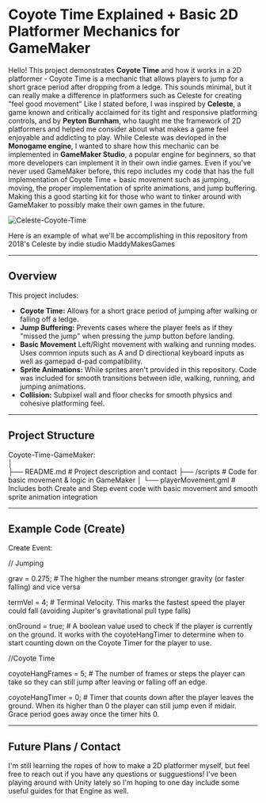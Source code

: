 # Coyote Time Explained + Basic 2D Platformer Mechanics for GameMaker 

Hello! This project demonstrates **Coyote Time** and how it works in a 2D platformer - Coyote Time is a mechanic that allows players to jump for a short grace period after dropping from a ledge. This sounds minimal, but it can really make a difference in platformers such as Celeste for creating "feel good movement"
Like I stated before, I was inspired by **Celeste**, a game known and critically acclaimed for its tight and responsive platforming controls, and by **Peyton Burnham**, who taught me the framework of 2D platformers and helped me consider about what makes a game feel enjoyable and addicting to play.
While Celeste was devloped in the **Monogame engine**, I wanted to share how this mechanic can be implemented in **GameMaker Studio**, a popular engine for beginners, so that more developers can implement it in their own indie games.
Even if you've never used GameMaker before, this repo includes my code that has the full implementation of Coyote Time + basic movement such as jumping, moving, the proper implementation of sprite animations, and jump buffering. Making this a good starting kit for those who want to tinker around with GameMaker to possibly make their own games in the future.

![Celeste-Coyote-Time](https://github.com/user-attachments/assets/8ddb1097-0a8a-4655-b190-61c8e8f17791)

Here is an example of what we'll be accomplishing in this repository from 2018's Celeste by indie studio MaddyMakesGames

---

## Overview

This project includes: 
- **Coyote Time:** Allows for a short grace period of jumping after walking or falling off a ledge.
- **Jump Buffering:** Prevents cases where the player feels as if they "missed the jump" when pressing the jump button before landing.
- **Basic Movement** Left/Right movement with walking and running modes. Uses common inputs such as A and D directional keyboard inputs as well as gamepad d-pad compatibility.
- **Sprite Animations:** While sprites aren't provided in this repository. Code was included for smooth transitions between idle, walking, running, and jumping animations.
- **Collision:** Subpixel wall and floor checks for smooth physics and cohesive platforming feel.

---

## Project Structure

 Coyote-Time-GameMaker:  
│  
├── README.md                     # Project description and contact
├── /scripts                      # Code for basic movement & logic in GameMaker 
│   └── playerMovement.gml        # Includes both Create and Step event code with basic movement and smooth sprite animation integration

---

## Example Code (Create) 

Create Event: 

// Jumping

grav = 0.275;                     # The higher the number means stronger gravity (or faster falling) and vice versa

termVel = 4;                      # Terminal Velocity. This marks the fastest speed the player could fall (avoiding Jupiter's gravitational pull type falls)

onGround = true;                  # A boolean value used to check if the player is currently on the ground. It works with the coyoteHangTimer to determine when to start counting down on the Coyote Timer for the player to use.


//Coyote Time

coyoteHangFrames = 5;             # The number of frames or steps the player can take so they can still jump after leaving or falling off an edge.

coyoteHangTimer = 0;              # Timer that counts down after the player leaves the ground. When its higher than 0 the player can still jump even if midair. Grace period goes away once the timer hits 0.


---

## Future Plans / Contact

I'm still learning the ropes of how to make a 2D platformer myself, but feel free to reach out if you have any questions or sugguestions! I've been playing around with Unity lately so I'm hoping to one day include some useful guides for that Engine as well.
